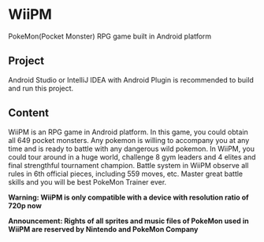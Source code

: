 # WiiPM
PokeMon(Pocket Monster) RPG game built in Android platform

## Project
Android Studio or IntelliJ IDEA with Android Plugin is recommended to build and run this project.

## Content
WiiPM is an RPG game in Android platform. In this game, you could obtain all 649 pocket monsters. Any pokemon is willing to accompany you at any time and is ready to battle with any dangerous wild pokemon. In WiiPM, you could tour around in a huge world, challenge 8 gym leaders and 4 elites and final strengthful tournament champion. Battle system in WiiPM observe all rules in 6th official pieces, including 559 moves, etc. Master great battle skills and you will be best PokeMon Trainer ever.

__Warning: WiiPM is only compatible with a device with resolution ratio of 720p now__

__Announcement: Rights of all sprites and music files of PokeMon used in WiiPM are reserved by Nintendo and PokeMon Company__
